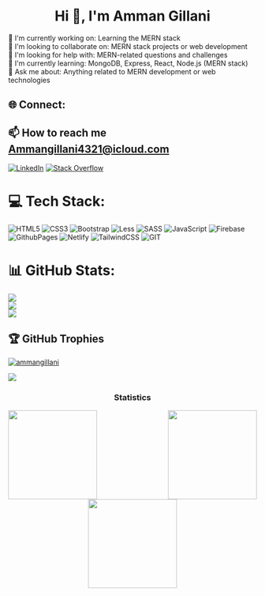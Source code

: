  # <h1 align="center">Hi 👋, I'm Amman Gillani</h1>

🔭 I'm currently working on: Learning the MERN stack <br>
👯 I'm looking to collaborate on: MERN stack projects or web development <br>
🤝 I'm looking for help with: MERN-related questions and challenges <br>
🌱 I'm currently learning: MongoDB, Express, React, Node.js (MERN stack) <br>
💬 Ask me about: Anything related to MERN development or web technologies <br>


## 🌐 Connect:
## 📫 How to reach me **Ammangillani4321@icloud.com** <br>

[![LinkedIn](https://img.shields.io/badge/LinkedIn-%230077B5.svg?logo=linkedin&logoColor=white)](https://linkedin.com/in/https://www.linkedin.com/in/syed-amman-gillani-404-/) [![Stack Overflow](https://img.shields.io/badge/-Stackoverflow-FE7A16?logo=stack-overflow&logoColor=white)](https://stackoverflow.com/users/https://stackoverflow.com/users/22196744/amman-gillani) 

# 💻 Tech Stack:
![HTML5](https://img.shields.io/badge/html5-%23E34F26.svg?style=for-the-badge&logo=html5&logoColor=white) ![CSS3](https://img.shields.io/badge/css3-%231572B6.svg?style=for-the-badge&logo=css3&logoColor=white) ![Bootstrap](https://img.shields.io/badge/bootstrap-%238511FA.svg?style=for-the-badge&logo=bootstrap&logoColor=white) ![Less](https://img.shields.io/badge/less-2B4C80?style=for-the-badge&logo=less&logoColor=white) ![SASS](https://img.shields.io/badge/SASS-hotpink.svg?style=for-the-badge&logo=SASS&logoColor=white) ![JavaScript](https://img.shields.io/badge/javascript-%23323330.svg?style=for-the-badge&logo=javascript&logoColor=%23F7DF1E) ![Firebase](https://img.shields.io/badge/firebase-%23039BE5.svg?style=for-the-badge&logo=firebase) ![GithubPages](https://img.shields.io/badge/github%20pages-121013?style=for-the-badge&logo=github&logoColor=white) ![Netlify](https://img.shields.io/badge/netlify-%23000000.svg?style=for-the-badge&logo=netlify&logoColor=#00C7B7) ![TailwindCSS](https://img.shields.io/badge/tailwindcss-%2338B2AC.svg?style=for-the-badge&logo=tailwind-css&logoColor=white) ![GIT](https://img.shields.io/badge/Git-fc6d26?style=for-the-badge&logo=git&logoColor=white)
# 📊 GitHub Stats:
![](https://github-readme-stats.vercel.app/api?username=ammangillani&theme=dark&hide_border=false&include_all_commits=false&count_private=false)<br/>
![](https://github-readme-streak-stats.herokuapp.com/?user=ammangillani&theme=dark&hide_border=false )<br/>
![](https://github-readme-stats.vercel.app/api/top-langs/?username=ammangillani&theme=dark&hide_border=false&include_all_commits=false&count_private=false&layout=compact)

## 🏆 GitHub Trophies

<p align="left"> <a href="https://github.com/ryo-ma/github-profile-trophy"><img src="https://github-profile-trophy.vercel.app/?username=ammangillani&theme=algolia" alt="ammangillani" /></a>
 

<img src="https://user-images.githubusercontent.com/73097560/115834477-dbab4500-a447-11eb-908a-139a6edaec5c.gif"><h3 align="center">Statistics</h3>
<div align="center">
 
<a href="https://github.com/ammangillani">
<img align="left" src="http://github-profile-summary-cards.vercel.app/api/cards/stats?username=ammangillani&theme=2077" height="180em" />
<img align="right" src="http://github-profile-summary-cards.vercel.app/api/cards/most-commit-language?username=ammangillani&theme=2077" height="180em" />
<img align="center" src="http://github-profile-summary-cards.vercel.app/api/cards/repos-per-language?username=ammangillani&theme=2077" height="180em" />

</div>


